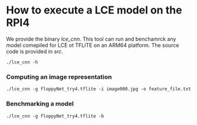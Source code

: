 # How to execute a LCE model on the RPI4

We provide the binary *lce_cnn*. This tool can run and benchamrck any model comepiled for LCE ot TFLITE on an ARM64 platform.
The source code is provided in _src_.

```
./lce_cnn -h
```

### Computing an image representation

```
./lce_cnn -g floppyNet_try4.tflite -i image000.jpg -o feature_file.txt
```

### Benchmarking a model

```
./lce_cnn -g floppyNet_try4.tflite -b
```
